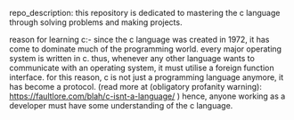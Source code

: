 repo_description: this repository is dedicated to mastering the c language through solving problems and making projects. 

reason for learning c:- 
since the c language was created in 1972, it has come to dominate much of the programming world. every major operating system is written in c.
thus, whenever any other language wants to communicate with an operating system, it must utilise a foreign function interface.
for this reason, c is not just a programming language anymore, it has become a protocol. (read more at (obligatory profanity warning): https://faultlore.com/blah/c-isnt-a-language/ )
hence, anyone working as a developer must have some understanding of the c language.
